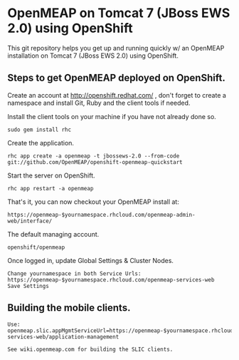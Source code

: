 OpenMEAP on Tomcat 7 (JBoss EWS 2.0) using OpenShift
============================

This git repository helps you get up and running quickly w/ an OpenMEAP installation on Tomcat 7 (JBoss EWS 2.0) using OpenShift.

Steps to get OpenMEAP deployed on OpenShift.
----------------------------

Create an account at http://openshift.redhat.com/ , don't forget to create a namespace and install Git, Ruby and the client tools if needed.

Install the client tools on your machine if you have not already done so.

	sudo gem install rhc

Create the application.

    rhc app create -a openmeap -t jbossews-2.0 --from-code git://github.com/OpenMEAP/openshift-openmeap-quickstart

Start the server on OpenShift.

	rhc app restart -a openmeap

That's it, you can now checkout your OpenMEAP install at:

    https://openmeap-$yournamespace.rhcloud.com/openmeap-admin-web/interface/

The default managing account. 

	openshift/openmeap

Once logged in, update Global Settings & Cluster Nodes. 

	Change yournamespace in both Service Urls: https://openmeap-$yournamespace.rhcloud.com/openmeap-services-web
    Save Settings

Building the mobile clients.
----------------------------

	Use: openmeap.slic.appMgmtServiceUrl=https://openmeap-$yournamespace.rhcloud.com/openmeap-services-web/application-management 
	
	See wiki.openmeap.com for building the SLIC clients.

	
